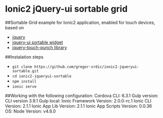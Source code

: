 # Ionic2 jQuery-ui sortable grid 

##Sortable Grid example for Ionic2 application, enabled for touch devices, based on 
* [jquery](https://jquery.com/)
* [jquery-ui sortable widget](https://jqueryui.com/sortable/)
* [jquery-touch-punch library](http://touchpunch.furf.com/)

##Instalation steps
* ```git clone https://github.com/gregor-srdic/ionic2-jqueryui-sortable.git```
* ```cd ionic2-jqueryui-sortable```
* ```npm install```
* ```ionic serve```

##Working with the following configuration:
Cordova CLI: 6.3.1
Gulp version:  CLI version 3.9.1
Gulp local:
Ionic Framework Version: 2.0.0-rc.1
Ionic CLI Version: 2.1.1
Ionic App Lib Version: 2.1.1
Ionic App Scripts Version: 0.0.36
OS:
Node Version: v4.6.0